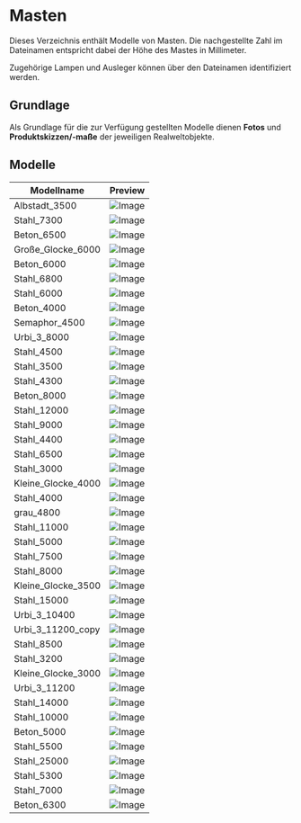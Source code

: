 # Masten
Dieses Verzeichnis enthält Modelle von Masten. Die nachgestellte Zahl im Dateinamen entspricht dabei der Höhe des Mastes in Millimeter.

Zugehörige Lampen und Ausleger können über den Dateinamen identifiziert werden.

## Grundlage
Als Grundlage für die zur Verfügung gestellten Modelle dienen **Fotos** und **Produktskizzen/-maße** der jeweiligen Realweltobjekte. 
## Modelle 
 | Modellname | Preview | 
 | --- | --- | 
| Albstadt_3500 |![Image](../../Thumbnails/Masten/Albstadt_3500.jpg)| 
| Stahl_7300 |![Image](../../Thumbnails/Masten/Stahl_7300.jpg)| 
| Beton_6500 |![Image](../../Thumbnails/Masten/Beton_6500.jpg)| 
| Große_Glocke_6000 |![Image](../../Thumbnails/Masten/Große_Glocke_6000.jpg)| 
| Beton_6000 |![Image](../../Thumbnails/Masten/Beton_6000.jpg)| 
| Stahl_6800 |![Image](../../Thumbnails/Masten/Stahl_6800.jpg)| 
| Stahl_6000 |![Image](../../Thumbnails/Masten/Stahl_6000.jpg)| 
| Beton_4000 |![Image](../../Thumbnails/Masten/Beton_4000.jpg)| 
| Semaphor_4500 |![Image](../../Thumbnails/Masten/Semaphor_4500.jpg)| 
| Urbi_3_8000 |![Image](../../Thumbnails/Masten/Urbi_3_8000.jpg)| 
| Stahl_4500 |![Image](../../Thumbnails/Masten/Stahl_4500.jpg)| 
| Stahl_3500 |![Image](../../Thumbnails/Masten/Stahl_3500.jpg)| 
| Stahl_4300 |![Image](../../Thumbnails/Masten/Stahl_4300.jpg)| 
| Beton_8000 |![Image](../../Thumbnails/Masten/Beton_8000.jpg)| 
| Stahl_12000 |![Image](../../Thumbnails/Masten/Stahl_12000.jpg)| 
| Stahl_9000 |![Image](../../Thumbnails/Masten/Stahl_9000.jpg)| 
| Stahl_4400 |![Image](../../Thumbnails/Masten/Stahl_4400.jpg)| 
| Stahl_6500 |![Image](../../Thumbnails/Masten/Stahl_6500.jpg)| 
| Stahl_3000 |![Image](../../Thumbnails/Masten/Stahl_3000.jpg)| 
| Kleine_Glocke_4000 |![Image](../../Thumbnails/Masten/Kleine_Glocke_4000.jpg)| 
| Stahl_4000 |![Image](../../Thumbnails/Masten/Stahl_4000.jpg)| 
| grau_4800 |![Image](../../Thumbnails/Masten/grau_4800.jpg)| 
| Stahl_11000 |![Image](../../Thumbnails/Masten/Stahl_11000.jpg)| 
| Stahl_5000 |![Image](../../Thumbnails/Masten/Stahl_5000.jpg)| 
| Stahl_7500 |![Image](../../Thumbnails/Masten/Stahl_7500.jpg)| 
| Stahl_8000 |![Image](../../Thumbnails/Masten/Stahl_8000.jpg)| 
| Kleine_Glocke_3500 |![Image](../../Thumbnails/Masten/Kleine_Glocke_3500.jpg)| 
| Stahl_15000 |![Image](../../Thumbnails/Masten/Stahl_15000.jpg)| 
| Urbi_3_10400 |![Image](../../Thumbnails/Masten/Urbi_3_10400.jpg)| 
| Urbi_3_11200_copy |![Image](../../Thumbnails/Masten/Urbi_3_11200_copy.jpg)| 
| Stahl_8500 |![Image](../../Thumbnails/Masten/Stahl_8500.jpg)| 
| Stahl_3200 |![Image](../../Thumbnails/Masten/Stahl_3200.jpg)| 
| Kleine_Glocke_3000 |![Image](../../Thumbnails/Masten/Kleine_Glocke_3000.jpg)| 
| Urbi_3_11200 |![Image](../../Thumbnails/Masten/Urbi_3_11200.jpg)| 
| Stahl_14000 |![Image](../../Thumbnails/Masten/Stahl_14000.jpg)| 
| Stahl_10000 |![Image](../../Thumbnails/Masten/Stahl_10000.jpg)| 
| Beton_5000 |![Image](../../Thumbnails/Masten/Beton_5000.jpg)| 
| Stahl_5500 |![Image](../../Thumbnails/Masten/Stahl_5500.jpg)| 
| Stahl_25000 |![Image](../../Thumbnails/Masten/Stahl_25000.jpg)| 
| Stahl_5300 |![Image](../../Thumbnails/Masten/Stahl_5300.jpg)| 
| Stahl_7000 |![Image](../../Thumbnails/Masten/Stahl_7000.jpg)| 
| Beton_6300 |![Image](../../Thumbnails/Masten/Beton_6300.jpg)| 
